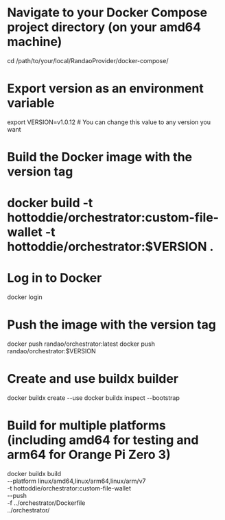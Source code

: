 
# Navigate to your Docker Compose project directory (on your amd64 machine)
cd /path/to/your/local/RandaoProvider/docker-compose/

# Export version as an environment variable
export VERSION=v1.0.12  # You can change this value to any version you want

# Build the Docker image with the version tag
# docker build -t hottoddie/orchestrator:custom-file-wallet -t hottoddie/orchestrator:$VERSION .

# Log in to Docker
docker login

# Push the image with the version tag
docker push randao/orchestrator:latest
docker push randao/orchestrator:$VERSION

# Create and use buildx builder
docker buildx create --use
docker buildx inspect --bootstrap

<!-- # Build the multi-platform image and push it
docker buildx build --platform linux/amd64,linux/arm64,linux/arm/v7,linux/riscv64 \
-t randao/orchestrator:latest \
-t randao/orchestrator:$VERSION \
--push . -->



# Build for multiple platforms (including amd64 for testing and arm64 for Orange Pi Zero 3)

  docker buildx build \
  --platform linux/amd64,linux/arm64,linux/arm/v7 \
  -t hottoddie/orchestrator:custom-file-wallet \
  --push \
  -f ../orchestrator/Dockerfile \
  ../orchestrator/